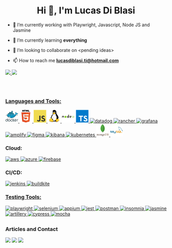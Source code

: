 
<h1 align="center">Hi 👋, I'm Lucas Di Blasi</h1>

- 🔭 I’m currently working with Playwright, Javascript, Node JS and Jasmine

- 🌱 I’m currently learning **everything**

- 👯 I’m looking to collaborate on <pending ideas\>

- 📫 How to reach me **lucasdiblasi.ti@hotmail.com**

<div>
<a href="https://github.com/lucasdiblasi">
<img height="180em" src="https://github-readme-stats.vercel.app/api?username=lucasdiblasi&show_icons=true&theme=dracula&include_all_commits=true&count_private=true"/>
<img height="180em" src="https://github-readme-stats.vercel.app/api/top-langs/?username=lucasdiblasi&layout=compact&langs_count=7&theme=dracula"/>
</div>
  
 ##  

<div style="display: inline_block"><br>
<h3 align="left">Languages and Tools:</h3>
<p align="left"> <a href="https://www.docker.com/" target="_blank" rel="noreferrer"> <img src="https://raw.githubusercontent.com/devicons/devicon/master/icons/docker/docker-original-wordmark.svg" alt="docker" width="40" height="40"/> </a> <a href="https://www.w3.org/html/" target="_blank" rel="noreferrer"> <img src="https://raw.githubusercontent.com/devicons/devicon/master/icons/html5/html5-original-wordmark.svg" alt="html5" width="40" height="40"/> <a href="https://developer.mozilla.org/en-US/docs/Web/JavaScript" target="_blank" rel="noreferrer"> <img src="https://raw.githubusercontent.com/devicons/devicon/master/icons/javascript/javascript-original.svg" alt="javascript" width="40" height="40"/> </a> <a href="https://www.linux.org/" target="_blank" rel="noreferrer"> <img src="https://raw.githubusercontent.com/devicons/devicon/master/icons/linux/linux-original.svg" alt="linux" width="40" height="40"/> </a> <a href="https://nodejs.org" target="_blank" rel="noreferrer"> <img src="https://raw.githubusercontent.com/devicons/devicon/master/icons/nodejs/nodejs-original-wordmark.svg" alt="nodejs" width="40" height="40"/> </a> <a href="https://www.typescriptlang.org" target=_blank" rel"noreferrer"> <img alt="typescript" height="40" width="40" src="https://raw.githubusercontent.com/devicons/devicon/master/icons/typescript/typescript-plain.svg"> 
</a> <a href="https://www.datadoghq.com/" target=_blank" rel"noreferrer"> <img alt="datadog" height="40" width="40" src="https://cdn.worldvectorlogo.com/logos/datadog.svg"> 
</a> <a href="https://www.rancher.com/" target=_blank" rel"noreferrer"> <img alt="rancher" height="40" width="40" src="https://rancher.com/docs/img/logo-square.png"> 
</a> <a href="https://grafana.com/" target=_blank" rel"noreferrer"> <img alt="grafana" height="40" width="40" src="https://cdn.cdnlogo.com/logos/g/64/grafana.svg"> 
<a href="https://aws.amazon.com/amplify/" target="_blank" rel="noreferrer"> <img src="https://docs.amplify.aws/assets/logo-dark.svg" alt="amplify" width="40" height="40"/> </a>
<a href="https://www.figma.com/" target="_blank" rel="noreferrer"> <img src="https://www.vectorlogo.zone/logos/figma/figma-icon.svg" alt="figma" width="40" height="40"/> </a>
<a href="https://www.elastic.co/kibana" target="_blank" rel="noreferrer"> <img src="https://www.vectorlogo.zone/logos/elasticco_kibana/elasticco_kibana-icon.svg" alt="kibana" width="40" height="40"/> </a>
<a href="https://kubernetes.io" target="_blank" rel="noreferrer"> <img src="https://www.vectorlogo.zone/logos/kubernetes/kubernetes-icon.svg" alt="kubernetes" width="40" height="40"/> </a>
<a href="https://www.mongodb.com/" target="_blank" rel="noreferrer"> <img src="https://raw.githubusercontent.com/devicons/devicon/master/icons/mongodb/mongodb-original-wordmark.svg" alt="mongodb" width="40" height="40"/> </a> <a href="https://www.mysql.com/" target="_blank" rel="noreferrer"> <img src="https://raw.githubusercontent.com/devicons/devicon/master/icons/mysql/mysql-original-wordmark.svg" alt="mysql" width="40" height="40"/> </a>

</div>
<div>
<h3 align="left">Cloud:</h3>
</a> <a href="https://www.aws.amazon.com" target=_blank" rel"noreferrer"> <img alt="aws" height="40" width="40" src="https://d1.awsstatic.com/logos/aws-logo-lockups/poweredbyaws/PB_AWS_logo_RGB_stacked_REV_SQ.91cd4af40773cbfbd15577a3c2b8a346fe3e8fa2.png">
<a href="https://azure.microsoft.com/en-in/" target="_blank" rel="noreferrer"> <img src="https://www.vectorlogo.zone/logos/microsoft_azure/microsoft_azure-icon.svg" alt="azure" width="40" height="40"/> </a>
<a href="https://firebase.google.com/" target="_blank" rel="noreferrer"> <img src="https://www.vectorlogo.zone/logos/firebase/firebase-icon.svg" alt="firebase" width="40" height="40"/> </a>
</div>
<div>
<h3 align="left">CI/CD:</h3>
</a> <a href="https://www.jenkins.io/" target=_blank" rel"noreferrer"> <img alt="jenkins" height="40" width="40" src="https://upload.wikimedia.org/wikipedia/commons/thumb/e/e9/Jenkins_logo.svg/1200px-Jenkins_logo.svg.png">
</a> <a href="https://buildkite.com/" target=_blank" rel"noreferrer"> <img alt="buildkite" height="40" width="40" src="https://yt3.googleusercontent.com/Z36Him8Mdeh9JLbydICts72F0khLtYg1jgRMWQ0pnNhhuEcFqt7K6yUcSSwBgbsst7VEPtLdOQ=s900-c-k-c0x00ffffff-no-rj">
</div>
<div>
<h3 align="left">Testing Tools:</h3>
</a> <a href="https://playwright.dev/" target=_blank" rel"noreferrer"> <img alt="playwright" height="40" width="40" src="https://seeklogo.com/images/P/playwright-logo-22FA8B9E63-seeklogo.com.png">
</a> <a href="https://www.selenium.dev/" target=_blank" rel"noreferrer"> <img alt="selenium" height="40" width="40" src="https://upload.wikimedia.org/wikipedia/commons/d/d5/Selenium_Logo.png">
</a> <a href="https://appium.io/" target=_blank" rel"noreferrer"> <img alt="appium" height="40" width="40" src="https://w7.pngwing.com/pngs/372/674/png-transparent-appium-test-automation-software-testing-selenium-calabash-purple-violet-text-thumbnail.png">
</a> <a href="https://jestjs.io/pt-BR/" target=_blank" rel"noreferrer"> <img alt="jest" height="40" width="40" src="https://iconape.com/wp-content/png_logo_vector/jest-logo.png"> </a> <a href="https://www.postman.com/" target=_blank" rel"noreferrer"> <img alt="postman" height="40" width="40" src="https://www.svgrepo.com/download/354202/postman-icon.svg">
</a> <a href="https://insomnia.rest/download" target=_blank" rel"noreferrer"> <img alt="insomnia" height="40" width="40" src="https://seeklogo.com/images/I/insomnia-logo-A35E09EB19-seeklogo.com.png">
</a> <a href="https://jasmine.github.io/" target=_blank" rel"noreferrer"> <img alt="jasmine" height="40" width="40" src="https://seeklogo.com/images/J/jasmine-logo-1A0FA4D537-seeklogo.com.png">
</a> <a href="https://www.artillery.io/" target=_blank" rel"noreferrer"> <img alt="artillery" height="40" width="40" src="https://pbs.twimg.com/profile_images/1253951574444924933/7mx_QMfY_400x400.jpg">
</a> <a href="https://www.cypress.io/" target=_blank" rel"noreferrer"> <img alt="cypress" height="40" width="40" src="https://asset.brandfetch.io/idIq_kF0rb/idv3zwmSiY.jpeg">
<a href="https://mochajs.org" target="_blank" rel="noreferrer"> <img src="https://www.vectorlogo.zone/logos/mochajs/mochajs-icon.svg" alt="mocha" width="40" height="40"/> </a>

</div>
  
  ##
 
<div> 
<h3 align="left">Articles and Contact</h3>
<a href = "mailto:lucasdiblasi.ti@hotmail.com"><img src="https://img.shields.io/badge/Outlook-0078D4?style=for-the-badge&logo=microsoft-outlook&logoColor=white"></a>
<a href="https://www.linkedin.com/in/lucas-di-blasi/" target="_blank"><img src="https://img.shields.io/badge/-LinkedIn-%230077B5?style=for-the-badge&logo=linkedin&logoColor=white" target="_blank"></a> 
<a href="https://medium.com/@lucasdiblasi" target="_blank"><img src="https://img.shields.io/badge/Medium-12100E?style=for-the-badge&logo=medium&logoColor=white"></a>   
</div>

